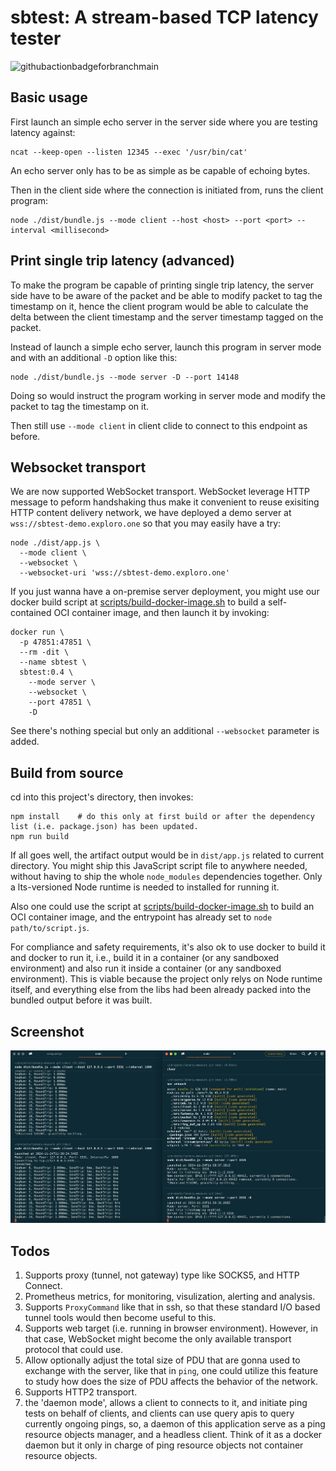 # sbtest: A stream-based TCP latency tester

![githubactionbadgeforbranchmain](https://github.com/hsiaofongw/sbtest/actions/workflows/build.yaml/badge.svg?branch=main)

## Basic usage

First launch an simple echo server in the server side where you are testing latency against:

```
ncat --keep-open --listen 12345 --exec '/usr/bin/cat'
```

An echo server only has to be as simple as be capable of echoing bytes.

Then in the client side where the connection is initiated from, runs the client program:

```
node ./dist/bundle.js --mode client --host <host> --port <port> --interval <millisecond>
```

## Print single trip latency (advanced)

To make the program be capable of printing single trip latency, the server side have to be aware of the packet and be able to modify packet to tag the timestamp on it, hence the client program would be able to calculate the delta between the client timestamp and the server timestamp tagged on the packet.

Instead of launch a simple echo server, launch this program in server mode and with an additional `-D` option like this:

```
node ./dist/bundle.js --mode server -D --port 14148
```

Doing so would instruct the program working in server mode and modify the packet to tag the timestamp on it.

Then still use `--mode client` in client clide to connect to this endpoint as before.

## Websocket transport

We are now supported WebSocket transport. WebSocket leverage HTTP message to peform handshaking thus make it convenient to reuse exisiting HTTP content delivery network, we have deployed a demo server at `wss://sbtest-demo.exploro.one` so that you may easily have a try:

```
node ./dist/app.js \
  --mode client \
  --websocket \
  --websocket-uri 'wss://sbtest-demo.exploro.one'
```

If you just wanna have a on-premise server deployment, you might use our docker build script at [scripts/build-docker-image.sh](scripts/build-docker-image.sh) to build a self-contained OCI container image, and then launch it by invoking:

```
docker run \
  -p 47851:47851 \
  --rm -dit \
  --name sbtest \
  sbtest:0.4 \
    --mode server \
    --websocket \
    --port 47851 \
    -D
```

See there's nothing special but only an additional `--websocket` parameter is added.

## Build from source

cd into this project's directory, then invokes:

```
npm install    # do this only at first build or after the dependency list (i.e. package.json) has been updated.
npm run build
```

If all goes well, the artifact output would be in `dist/app.js` related to current directory. You might ship this JavaScript script file to anywhere needed, without having to ship the whole `node_modules` dependencies together. Only a lts-versioned Node runtime is needed to installed for running it.

Also one could use the script at [scripts/build-docker-image.sh](scripts/build-docker-image.sh) to build an OCI container image, and the entrypoint has already set to `node path/to/script.js`.

For compliance and safety requirements, it's also ok to use docker to build it and docker to run it, i.e., build it in a container (or any sandboxed environment) and also run it inside a container (or any sandboxed environment). This is viable because the project only relys on Node runtime itself, and everything else from the libs had been already packed into the bundled output before it was built.

## Screenshot

![Screenshot](./doc/screenshot/1.png)

## Todos

1. Supports proxy (tunnel, not gateway) type like SOCKS5, and HTTP Connect.
2. Prometheus metrics, for monitoring, visulization, alerting and analysis.
3. Supports `ProxyCommand` like that in ssh, so that these standard I/O based tunnel tools would then become useful to this.
4. Supports web target (i.e. running in browser environment). However, in that case, WebSocket might become the only available transport protocol that could use.
5. Allow optionally adjust the total size of PDU that are gonna used to exchange with the server, like that in `ping`, one could utilize this feature to study how does the size of PDU affects the behavior of the network.
6. Supports HTTP2 transport.
7. the 'daemon mode', allows a client to connects to it, and initiate ping tests on behalf of clients, and clients can use query apis to query currently ongoing pings, so, a daemon of this application serve as a ping resource objects manager, and a headless client. Think of it as a docker daemon but it only in charge of ping resource objects not container resource objects.
